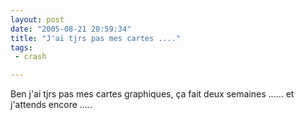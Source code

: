 ```yaml
---
layout: post
date: "2005-08-21 20:59:34"
title: "J'ai tjrs pas mes cartes ...."
tags:
 - crash

---
```


Ben j'ai tjrs pas mes cartes graphiques, ça fait deux semaines ...... et j'attends encore .....
